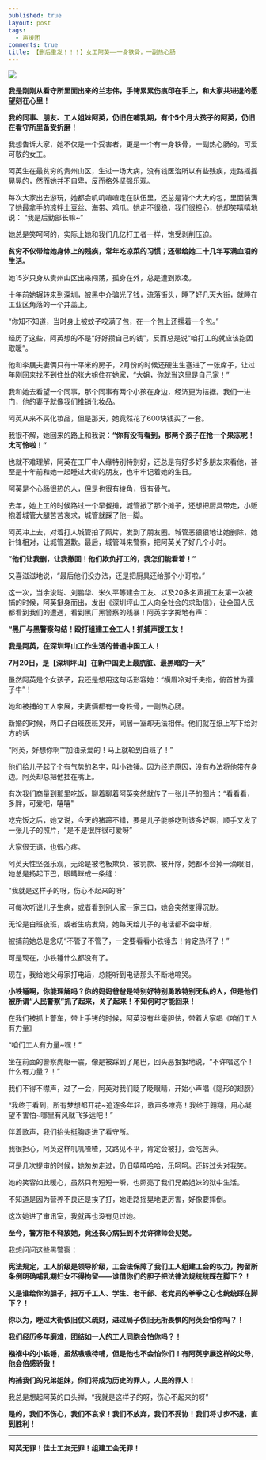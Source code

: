 ```yaml
---
published: true
layout: post
tags:
  - 声援团
comments: true
title: 【删后重发！！！】女工阿英——一身铁骨，一副热心肠
---
```


![](http://wx2.sinaimg.cn/mw690/0060lm7Tly1fu3qmqsqblj30j60eeacq.jpg)

**我是刚刚从看守所里面出来的兰志伟，手铐累累伤痕印在手上，和大家共进退的愿望刻在心里！**

**我的同事、朋友、工人姐妹阿英，仍旧在哺乳期，有个5个月大孩子的阿英，仍旧在看守所里备受折磨！**

我想告诉大家，她不仅是一个受害者，更是一个有一身铁骨，一副热心肠的，可爱可敬的女工。

阿英生在最贫穷的贵州山区，生过一场大病，没有钱医治所以有些残疾，走路摇摇晃晃的，然而她并不自卑，反而格外坚强乐观。

每次大家出去游玩，她都会叽叽喳喳走在队伍里，还总是背个大大的包，里面装满了她最拿手的凉拌土豆丝、海带、鸡爪。她走不很稳，我们很担心，她却笑嘻嘻地说：
“我是后勤部长嘛~”

她总是笑呵呵的，实际上她和我们几亿打工者一样，饱受剥削压迫。

**贫穷不仅带给她身体上的残疾，常年吃凉菜的习惯；还带给她二十几年写满血泪的生活。**

她15岁只身从贵州山区出来闯荡，孤身在外，总是遭到欺凌。

十年前她辗转来到深圳，被黑中介骗光了钱，流落街头，睡了好几天大街，就睡在工业区角落的一个井盖上。

“你知不知道，当时身上被蚊子咬满了包，在一个包上还摞着一个包。”

经历了这些，阿英想的不是“好好攒自己的钱”，反而总是说“咱打工的就应该抱团取暖”。

他和李展夫妻俩只有十平米的房子，2月份的时候还硬生生塞进了一张席子，让过年刚回来找不到住处的张大姐住在她家，“大姐，你就当这里是自己家！”

我和她去看望一个同事，那个同事有两个小孩在身边，经济更为拮据。我们一进门，他的妻子就像我们推销化妆品。

阿英从来不买化妆品，但是那天，她竟然花了600块钱买了一套。

我很不解，她回来的路上和我说：**“你有没有看到，那两个孩子在抢一个果冻呢！太可怜啦！”**

也就不难理解，阿英在工厂中人缘特别特别好，还总是有好多好多朋友来看他，甚至是十年前和她一起睡过大街的朋友，也牢牢记着她的生日。


阿英是个心肠很热的人，但是也很有棱角，很有骨气。

去年，她上工的时候路过一个早餐摊，城管掀了那个摊子，还想把厨具带走，小贩抱着城管大腿苦苦哀求，城管就踩了他一脚。

阿英冲上去，对着打人城管拍了照片，发到了朋友圈。城管恶狠狠地让她删除，她针锋相对，让城管道歉。最后，城管叫来警察，把阿英关了好几个小时。

**”他们让我删，让我撤回！他们欺负打工的，我怎们能看着！”**

又喜滋滋地说，“最后他们没办法，还是把厨具还给那个小哥啦。”

这一次，当余浚聪、刘鹏华、米久平等建会工友、以及20多名声援工友第一次被捕的时候，阿英挺身而出，发出《深圳坪山工人向全社会的求助信》，让全国人民都看到我们的遭遇，看到黑厂黑警察的残暴！阿英字字掷地有声：

**“黑厂与黑警察勾结！殴打组建工会工人！抓捕声援工友！**

**我是阿英，在深圳坪山工作生活的普通中国工人！**

**7月20日，是【深圳坪山】在新中国史上最肮脏、最黑暗的一天”**

虽然阿英是个女孩子，我还是想用这句话形容她：“横眉冷对千夫指，俯首甘为孺子牛”！


她和被捕的工人李展，夫妻俩都有一身铁骨，一副热心肠。

新婚的时候，两口子白班夜班叉开，同居一室却无法相伴。他们就在纸上写下给对方的话

“阿英，好想你啊”“加油亲爱的！马上就轮到白班了！”

他们给儿子起了个有气势的名字，叫小铁锤。因为经济原因，没有办法将他带在身边。阿英却总把他挂在嘴上。

有次我们商量到那里吃饭，聊着聊着阿英突然就传了一张儿子的图片：“看看看，多胖，可爱吧，嘻嘻"

吃完饭之后，她又说，今天的猪蹄不错，要是儿子能够吃到该多好啊，顺手又发了一张儿子的照片，“是不是很胖很可爱呀”

大家很无语，也很心疼。

阿英天性坚强乐观，无论是被老板欺负、被罚款、被开除，她都不会掉一滴眼泪，她总是扬起下巴，眼睛眯成一条缝：

“我就是这样子的呀，伤心不起来的呀”

可每次听说儿子生病，或者看到别人家一家三口，她会突然变得沉默。

无论是白班夜班，或者生病发烧，她每天给儿子的电话都不会中断，

被捕前她总是念叨“不管了不管了，一定要看看小铁锤去！肯定热坏了！”

可是现在，小铁锤什么都没有了。

现在，我给她父母家打电话，总能听到电话那头不断地啼哭。

 **小铁锤啊，你能理解吗？你的妈妈爸爸是特别好特别勇敢特别无私的人，但是他们被所谓“人民警察”抓了起来，关了起来！不知何时才能回来！**


在我们被抓上警车，带上手铐的时候，阿英没有丝毫胆怯，带着大家唱《咱们工人有力量》

“咱们工人有力量~嘿！”

坐在前面的警察虎躯一震，像是被踩到了尾巴，回头恶狠狠地说，“不许唱这个！什么有力量？！”

我们不得不噤声，过了一会，阿英对我们眨了眨眼睛，开始小声唱《隐形的翅膀》

“我终于看到，所有梦想都开花~追逐多年轻，歌声多嘹亮！我终于翱翔，用心凝望不害怕~哪里有风就飞多远吧！”

伴着歌声，我们抬头挺胸走进了看守所。

我很担心，阿英这样叽叽喳喳，又路见不平，肯定会被打，会吃苦头。

可是几次提审的时候，她匆匆走过，仍旧嘻嘻哈哈，乐呵呵。还转过头对我笑。

她的笑容如此暖心，虽然只有短短一瞬，也照亮了我们兄弟姐妹的狱中生活。

不知道是因为营养不良还是挨了打，她走路摇晃地更厉害，好像要摔倒。

这次她进了审讯室，我就再也没有见过她。

**至今，警方拒不释放她，竟还丧心病狂到不允许律师会见她。**

我想问问这些黑警察：

**宪法规定，工人阶级是领导阶级，工会法保障了我们工人组建工会的权力，拘留所条例明确哺乳期妇女不得拘留——谁借你们的胆子把法律法规统统踩在脚下？！**

**又是谁给你的胆子，把万千工人、学生、老干部、老党员的拳拳之心也统统踩在脚下？！**

**你以为，睡过大街依旧仗义疏财，进过局子依旧无所畏惧的阿英会怕你吗？！**

**我们经历多年磨难，团结如一人的工人同胞会怕你吗？！**

**襁褓中的小铁锤，虽然嗷嗷待哺，但是他也不会怕你们！有阿英李展这样的父母，他会倍感骄傲！**

**拘捕我们的兄弟姐妹，你们将成为历史的罪人，人民的罪人！**

我总是想起阿英的口头禅，“我就是这样子的呀，伤心不起来的呀”

**是的，我们不伤心，我们不哀求！我们不放弃，我们不妥协！我们将寸步不退，直到胜利！**

---

**阿英无罪！佳士工友无罪！组建工会无罪！**
